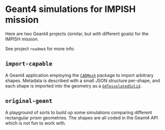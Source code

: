 # Geant4 simulations for IMPISH mission

Here are two Geant4 projects (similar, but with different goals)
    for the IMPISH mission.

See project `readme`s for more info.

## `import-capable`
A Geant4 application employing the [`CADMesh`](https://github.com/christopherpoole/CADMesh/tree/master)
    package to import arbitrary shapes.
Metadata is described with a small JSON structure per-shape,
    and each shape is imported into the geometry as a [`G4TesselatedSolid`](https://geant4-userdoc.web.cern.ch/UsersGuides/ForApplicationDeveloper/html/Detector/Geometry/geomSolids.html#tessellated-solids).

## `original-geant`
A playground of sorts to build up some simulations
    comparing different rectangular prism geometries.
The shapes are all coded in the Geant4 API which is not fun
    to work with.
